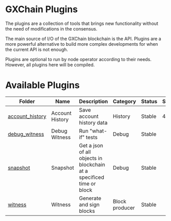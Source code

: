 # GXChain Plugins

The plugins are a collection of tools that brings new functionality without the need of modifications in the consensus.

The main source of I/O of the GXChain blockchain is the API. Plugins are a more powerful alternative to build more complex developments for when the current API is not enough.

Plugins are optional to run by node operator according to their needs. However, all plugins here will be compiled.

# Available Plugins

Folder                             | Name                     | Description                                                                 | Category       | Status        | SpaceID
-----------------------------------|--------------------------|-----------------------------------------------------------------------------|----------------|---------------|--------------|
[account_history](account_history) | Account History          | Save account history data                                                   | History        | Stable        | 4
[debug_witness](debug_witness)     | Debug Witness            | Run "what-if" tests                                                         | Debug          | Stable        |
[snapshot](snapshot)               | Snapshot                 | Get a json of all objects in blockchain at a specificed time or block       | Debug          | Stable        |
[witness](witness)                 | Witness                  | Generate and sign blocks                                                    | Block producer | Stable        |
